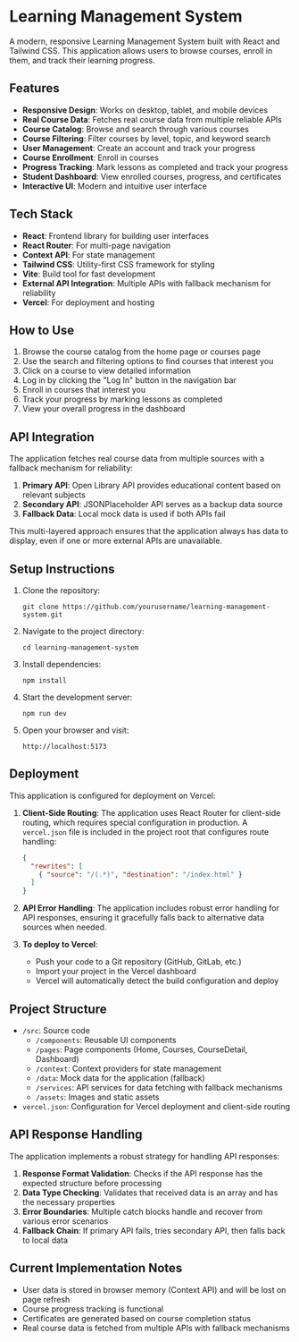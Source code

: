 # Learning Management System

A modern, responsive Learning Management System built with React and Tailwind CSS. This application allows users to browse courses, enroll in them, and track their learning progress.

## Features

- **Responsive Design**: Works on desktop, tablet, and mobile devices
- **Real Course Data**: Fetches real course data from multiple reliable APIs
- **Course Catalog**: Browse and search through various courses
- **Course Filtering**: Filter courses by level, topic, and keyword search
- **User Management**: Create an account and track your progress
- **Course Enrollment**: Enroll in courses
- **Progress Tracking**: Mark lessons as completed and track your progress
- **Student Dashboard**: View enrolled courses, progress, and certificates
- **Interactive UI**: Modern and intuitive user interface

## Tech Stack

- **React**: Frontend library for building user interfaces
- **React Router**: For multi-page navigation
- **Context API**: For state management
- **Tailwind CSS**: Utility-first CSS framework for styling
- **Vite**: Build tool for fast development
- **External API Integration**: Multiple APIs with fallback mechanism for reliability
- **Vercel**: For deployment and hosting

## How to Use

1. Browse the course catalog from the home page or courses page
2. Use the search and filtering options to find courses that interest you
3. Click on a course to view detailed information
4. Log in by clicking the "Log In" button in the navigation bar
5. Enroll in courses that interest you
6. Track your progress by marking lessons as completed
7. View your overall progress in the dashboard

## API Integration

The application fetches real course data from multiple sources with a fallback mechanism for reliability:

1. **Primary API**: Open Library API provides educational content based on relevant subjects
2. **Secondary API**: JSONPlaceholder API serves as a backup data source
3. **Fallback Data**: Local mock data is used if both APIs fail

This multi-layered approach ensures that the application always has data to display, even if one or more external APIs are unavailable.

## Setup Instructions

1. Clone the repository:
   ```
   git clone https://github.com/yourusername/learning-management-system.git
   ```

2. Navigate to the project directory:
   ```
   cd learning-management-system
   ```

3. Install dependencies:
   ```
   npm install
   ```

4. Start the development server:
   ```
   npm run dev
   ```

5. Open your browser and visit:
   ```
   http://localhost:5173
   ```

## Deployment

This application is configured for deployment on Vercel:

1. **Client-Side Routing**: The application uses React Router for client-side routing, which requires special configuration in production. A `vercel.json` file is included in the project root that configures route handling:

   ```json
   {
     "rewrites": [
       { "source": "/(.*)", "destination": "/index.html" }
     ]
   }
   ```

2. **API Error Handling**: The application includes robust error handling for API responses, ensuring it gracefully falls back to alternative data sources when needed.

3. **To deploy to Vercel**:
   - Push your code to a Git repository (GitHub, GitLab, etc.)
   - Import your project in the Vercel dashboard
   - Vercel will automatically detect the build configuration and deploy

## Project Structure

- `/src`: Source code
  - `/components`: Reusable UI components
  - `/pages`: Page components (Home, Courses, CourseDetail, Dashboard)
  - `/context`: Context providers for state management
  - `/data`: Mock data for the application (fallback)
  - `/services`: API services for data fetching with fallback mechanisms
  - `/assets`: Images and static assets
- `vercel.json`: Configuration for Vercel deployment and client-side routing

## API Response Handling

The application implements a robust strategy for handling API responses:

1. **Response Format Validation**: Checks if the API response has the expected structure before processing
2. **Data Type Checking**: Validates that received data is an array and has the necessary properties
3. **Error Boundaries**: Multiple catch blocks handle and recover from various error scenarios
4. **Fallback Chain**: If primary API fails, tries secondary API, then falls back to local data

## Current Implementation Notes

- User data is stored in browser memory (Context API) and will be lost on page refresh
- Course progress tracking is functional
- Certificates are generated based on course completion status
- Real course data is fetched from multiple APIs with fallback mechanisms
